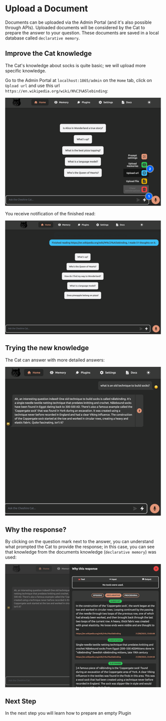 # Upload a Document

Documents can be uploaded via the Admin Portal (and it's also possible through APIs). Uploaded documents will be considered by the Cat to prepare the answer to your question.
These documents are saved in a local database called `declarative memory`.

## Improve the Cat knowledge
The Cat's knowledge about socks is quite basic; we will upload more specific knowledge.

Go to the Admin Portal at `localhost:1865/admin` on the `Home` tab, click on `Upload url` and use this url `https://en.wikipedia.org/wiki/N%C3%A5lebinding`:

![Alt text](../assets/img/quickstart/upload-document/upload-url.png)

You receive notification of the finished read:

![Alt text](../assets/img/quickstart/upload-document/finish-notification.png)

## Trying the new knowledge
The Cat can answer with more detailed answers:

![Alt text](../assets/img/quickstart/upload-document/cat-answers.png)

## Why the response?
By clicking on the question mark next to the answer, you can understand what prompted the Cat to provide the response; in this case, you can see that knowledge from the documents knowledge (`declarative memory`) was used:

![Alt text](../assets/img/quickstart/upload-document/why-response.png)

## Next Step
In the next step you will learn how to prepare an empty Plugin